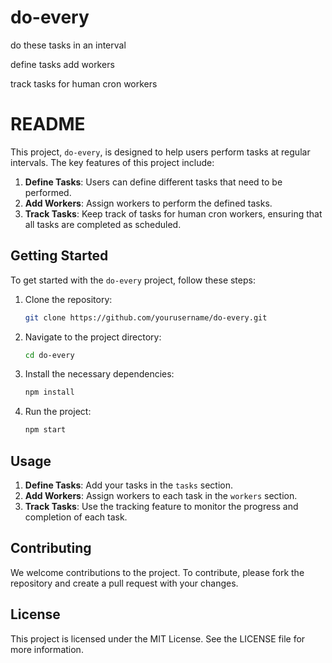 # do-every
do these tasks in an interval

define tasks
add workers

track tasks for human cron workers

# README

This project, `do-every`, is designed to help users perform tasks at regular intervals.
The key features of this project
include:

1. **Define Tasks**: Users can define different tasks that need to be performed.
2. **Add Workers**: Assign workers to perform the defined tasks.
3. **Track Tasks**: Keep track of tasks for human cron workers, ensuring that all tasks are completed as scheduled.

## Getting Started

To get started with the `do-every` project, follow these steps:

1. Clone the repository:
    ```sh
    git clone https://github.com/yourusername/do-every.git
    ```
2. Navigate to the project directory:
    ```sh
    cd do-every
    ```
3. Install the necessary dependencies:
    ```sh
    npm install
    ```
4. Run the project:
    ```sh
    npm start
    ```

## Usage

1. **Define Tasks**: Add your tasks in the `tasks` section.
2. **Add Workers**: Assign workers to each task in the `workers` section.
3. **Track Tasks**: Use the tracking feature to monitor the progress and completion of each task.

## Contributing

We welcome contributions to the project. To contribute, please fork the repository and create a pull request with your
changes.

## License

This project is licensed under the MIT License. See the LICENSE file for more information.